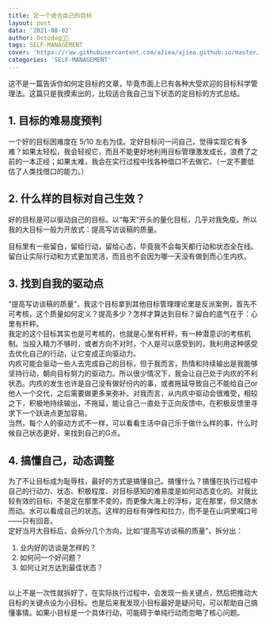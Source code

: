 ```yaml
---
title: 定一个适合自己的目标
layout: post
data: '2021-08-02'
author: Octodog🐙🐶
tags: SELF-MANAGEMENT
cover: 'https://raw.githubusercontent.com/aJiea/ajiea.github.io/master/_posts/210802/COVER.JPG'
categories: 'SELF-MANAGEMENT'
---
```


这不是一篇告诉你如何定目标的文章，毕竟市面上已有各种大受欢迎的目标科学管理法。这篇只是我摸索出的，比较适合我自己当下状态的定目标的方式总结。

## 1. 目标的难易度预判
一个好的目标困难度在 5/10 左右为佳。定好目标问一问自己，觉得实现它有多难？如果太轻松，我会轻视它，而且不能更好地利用目标管理激发成长，浪费了之前的一本正经；如果太难，我会在实行过程中找各种借口不去做它。（一定不要低估了人类找借口的能力。）
<br/>


## 2. 什么样的目标对自己生效？
好的目标是可以驱动自己的目标。以“每天”开头的量化目标，几乎对我免疫。所以我的大目标一般为开放式：提高写访谈稿的质量。
<br/>

目标里有一些留白，留给行动，留给心态，毕竟我不会每天都行动和状态全在线。留白让实际行动和方式更加灵活，而且也不会因为哪一天没有做到而心生内疚。
<br/>


## 3. 找到自我的驱动点
“提高写访谈稿的质量”，我这个目标拿到其他目标管理理论里是反派案例，首先不可考核，这个质量如何定义？提高多少？怎样才算达到目标？留白的底气在于：心里有杆秤。
<br/>
我定的这个目标其实也是可考核的，也就是心里有杆秤，有一种潜意识的考核机制。当投入精力不够时，或者方向不对时，个人是可以感受到的，我利用这种感受去优化自己的行动，让它变成正向驱动力。
<br/>
内疚可能会驱动一些人去完成自己的目标，但于我而言，热情和持续输出是我能够坚持行动，朝向目标努力的驱动力。所以很少情况下，我会让自己处于内疚的不利状态。内疚的发生也许是自己没有做好份内的事，或者拖延导致自己不能给自己or他人一个交代，之后需要做更多来弥补。对我而言，从内疚中驱动会很难受，相较之下，积极地持续输出，不拖延，能让自己一直处于正向反馈中。在积极反馈里寻求下一个跃进点更加容易。
<br/>
当然，每个人的驱动方式不一样，可以看看生活中自己乐于做什么样的事，什么时候自己状态更好，来找到自己的G点。
<br/>

## 4. 搞懂自己，动态调整
为了不让目标成为耻辱柱，最好的方式是搞懂自己。搞懂什么？搞懂在执行过程中自己的行动力、状态、积极程度、对目标感知的难易度是如何动态变化的。对我比较有效的目标，不是定在那里不变的，而更像大海上的浮标，定在那里，但又随水而动。水可以看成自己的状态。这样的目标有弹性和拉力，而不是在山洞里喊口号——只有回音。
<br/>
定好当月大目标后，会拆分几个方向，比如“提高写访谈稿的质量”，拆分出：
1. 业内好的访谈是怎样的？
2. 如何问一个好问题？
3. 如何让对方达到最佳状态？
<br/>
以上不是一次性就拆好了，在实际执行过程中，会发现一些关键点，然后把推动大目标的关键点设为小目标。也是后来我发现小目标最好是疑问句，可以帮助自己搞懂事情。如果小目标是一个具体行动，可能碍于单纯行动而忽略了核心问题。



